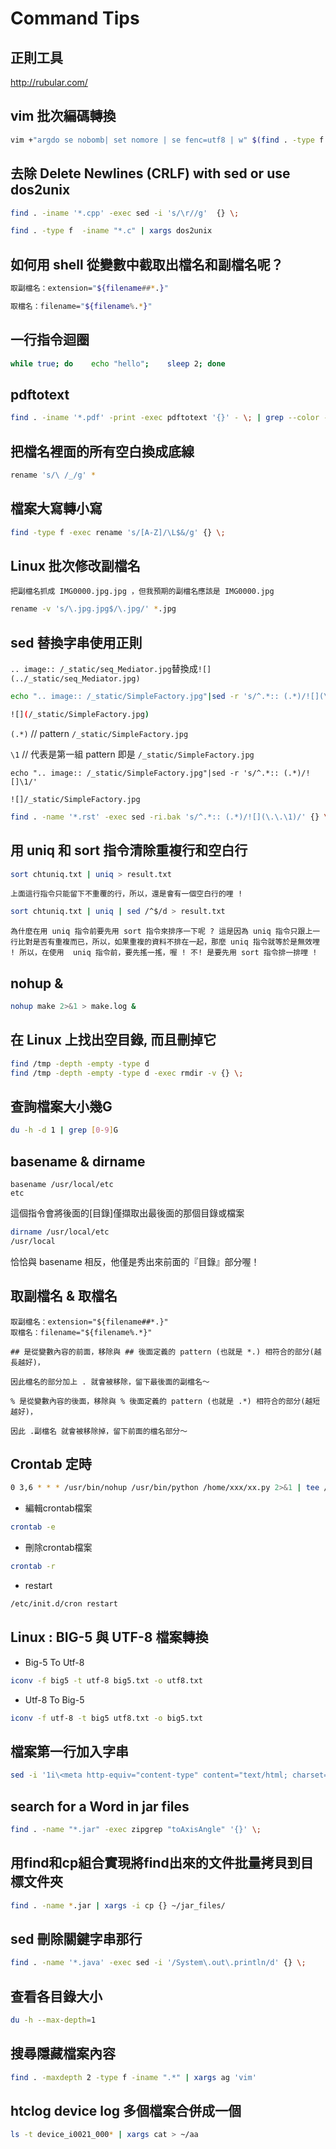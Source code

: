 # Command Tips

## 正則工具

http://rubular.com/

## vim 批次編碼轉換

```sh
vim +"argdo se nobomb| set nomore | se fenc=utf8 | w" $(find . -type f -iname '*.java')
```

## 去除 Delete Newlines (CRLF) with sed or use dos2unix

```sh
find . -iname '*.cpp' -exec sed -i 's/\r//g'  {} \;

find . -type f  -iname "*.c" | xargs dos2unix
```

## 如何用 shell 從變數中截取出檔名和副檔名呢？

```sh
取副檔名：extension="${filename##*.}"

取檔名：filename="${filename%.*}"
```

## 一行指令迴圈

```sh
while true; do    echo "hello";    sleep 2; done
```


## pdftotext

```sh
find . -iname '*.pdf' -print -exec pdftotext '{}' - \; | grep --color -i "unix"
```

## 把檔名裡面的所有空白換成底線

```sh
rename 's/\ /_/g' *
```

## 檔案大寫轉小寫

```sh
find -type f -exec rename 's/[A-Z]/\L$&/g' {} \;
```


## Linux 批次修改副檔名

`把副檔名抓成 IMG0000.jpg.jpg ，但我預期的副檔名應該是 IMG0000.jpg`

```sh
rename -v 's/\.jpg.jpg$/\.jpg/' *.jpg
```

## sed 替換字串使用正則
`.. image:: /_static/seq_Mediator.jpg`替換成`![](../_static/seq_Mediator.jpg)`



```sh
echo ".. image:: /_static/SimpleFactory.jpg"|sed -r 's/^.*:: (.*)/![](\1)/'

![](/_static/SimpleFactory.jpg)
```

`(.*)`  // pattern `/_static/SimpleFactory.jpg`

`\1`  // 代表是第一組 pattern 即是 `/_static/SimpleFactory.jpg`

```
echo ".. image:: /_static/SimpleFactory.jpg"|sed -r 's/^.*:: (.*)/![]\1/'

![]/_static/SimpleFactory.jpg
```


```sh
find . -name '*.rst' -exec sed -ri.bak 's/^.*:: (.*)/![](\.\.\1)/' {} \;
```

##  用 uniq 和 sort 指令清除重複行和空白行



```sh
sort chtuniq.txt | uniq > result.txt
```
`上面這行指令只能留下不重覆的行，所以，還是會有一個空白行的哩 !`

```sh
sort chtuniq.txt | uniq | sed /^$/d > result.txt
```

`為什麼在用 uniq 指令前要先用 sort 指令來排序一下呢 ? 這是因為 uniq 指令只跟上一行比對是否有重複而已，所以，如果重複的資料不排在一起，那麼 uniq 指令就等於是無效哩 ! 所以，在使用  uniq 指令前，要先搖一搖，喔 ! 不! 是要先用 sort 指令排一排哩 !`


## nohup &
```sh
nohup make 2>&1 > make.log &
```
## 在 Linux 上找出空目錄, 而且刪掉它
```sh
find /tmp -depth -empty -type d
find /tmp -depth -empty -type d -exec rmdir -v {} \;
```

## 查詢檔案大小幾G
```sh
du -h -d 1 | grep [0-9]G
```

## basename & dirname
```
basename /usr/local/etc
etc
```
這個指令會將後面的[目錄]僅擷取出最後面的那個目錄或檔案

```sh
dirname /usr/local/etc
/usr/local
```
恰恰與 basename 相反，他僅是秀出來前面的『目錄』部分喔！


## 取副檔名 & 取檔名
```
取副檔名：extension="${filename##*.}"
取檔名：filename="${filename%.*}"

## 是從變數內容的前面，移除與 ## 後面定義的 pattern (也就是 *.) 相符合的部分(越長越好)，

因此檔名的部分加上 . 就會被移除，留下最後面的副檔名～

% 是從變數內容的後面，移除與 % 後面定義的 pattern (也就是 .*) 相符合的部分(越短越好)，

因此 .副檔名 就會被移除掉，留下前面的檔名部分～
```

## Crontab 定時

```sh
0 3,6 * * * /usr/bin/nohup /usr/bin/python /home/xxx/xx.py 2>&1 | tee /tmp/xx.log &
```

- 編輯crontab檔案

```sh
crontab -e
```


- 刪除crontab檔案

```sh
crontab -r
```

- restart

```sh
/etc/init.d/cron restart
```


## Linux : BIG-5 與 UTF-8 檔案轉換

- Big-5 To Utf-8

```sh
iconv -f big5 -t utf-8 big5.txt -o utf8.txt
```

- Utf-8 To Big-5

```sh
iconv -f utf-8 -t big5 utf8.txt -o big5.txt
```

## 檔案第一行加入字串

```sh
sed -i '1i\<meta http-equiv="content-type" content="text/html; charset=UTF-8">'  *.md
```

## search for a Word in jar files
```sh
find . -name "*.jar" -exec zipgrep "toAxisAngle" '{}' \;

```

## 用find和cp組合實現將find出來的文件批量拷貝到目標文件夾

```sh
find . -name *.jar | xargs -i cp {} ~/jar_files/
```

## sed 刪除關鍵字串那行
```sh
find . -name '*.java' -exec sed -i '/System\.out\.println/d' {} \;
```


## 查看各目錄大小

```sh
du -h --max-depth=1
```

## 搜尋隱藏檔案內容
```sh
find . -maxdepth 2 -type f -iname ".*" | xargs ag 'vim'
```

## htclog device log 多個檔案合併成一個

```sh
ls -t device_i0021_000* | xargs cat > ~/aa
```